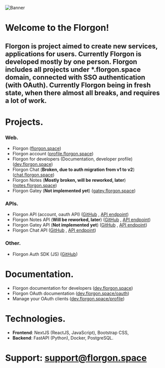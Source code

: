 ![Banner](https://user-images.githubusercontent.com/79853674/162002490-f57ed05f-651b-4b52-897b-c546139ccda0.png)
# Welcome to the Florgon!
## Florgon is project aimed to create new services, applications for users. Currently Florgon is developed mostly by one person. Florgon includes all projects under *.florgon.space domain, connected with SSO authentication (with OAuth). Currently Florgon being in fresh state, when there almost all breaks, and requires a lot of work.
# Projects.
### Web.
- Florgon ([florgon.space](https://florgon.space))
- Florgon account ([profile.florgon.space](https://profile.florgon.space))
- Florgon for developers (Documentation, developer profile) ([dev.florgon.space](https://dev.florgon.space))
- Florgon Chat (**Broken, due to auth migration from v1 to v2**) ([chat.florgon.space](https://chat.florgon.space))
- Florgon Notes (**Mostly broken, will be reworked, later**) ([notes.florgon.space](https://notes.florgon.space))
- Florgon Gatey (**Not implemented yet**) ([gatey.florgon.space](https://gatey.florgon.space))
### APIs.
- Florgon API (account, oauth API) ([GitHub](https://github.com/florgon/auth-api) , [API endpoint](https://api.florgon.space/auth))
- Florgon Notes API (**Will be reworked, later**) ([GitHub](https://github.com/florgon/notes-api) , [API endpoint](https://notesapi.florgon.space))
- Florgon Gatey API (**Not implemented yet**) ([GitHub](https://github.com/florgon/gatey-api) , [API endpoint](https://api.florgon.space/gatey))
- Florgon Chat API ([GitHub](https://github.com/florgon/chat-api) , [API endpoint](https://api.florgon.space/chat))
### Other.
- Florgon Auth SDK (JS) ([GitHub](https://github.com/florgon/auth-sdk-js))
# Documentation.
- Florgon documentation for developers ([dev.florgon.space](https://dev.florgon.space))
- Florgon OAuth documentation ([dev.florgon.space/oauth](https://dev.florgon.space/oauth))
- Manage your OAuth clients ([dev.florgon.space/profile](https://dev.florgon.space/profile))
# Technologies.
- **Frontend**: NextJS (ReactJS, JavaScript), Bootstrap CSS, 
- **Backend**: FastAPI (Python), Docker, PostgreSQL.
# Support: [support@florgon.space](mailto:support@florgon.space)
